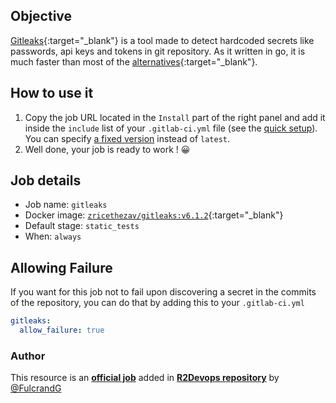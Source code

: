 ## Objective

[Gitleaks](https://github.com/zricethezav/gitleaks/wiki/Scanning){:target="_blank"} is a tool
made to detect hardcoded secrets like passwords, api keys and tokens in git
repository. As it written in go, it is much faster than most of the
[alternatives](https://github.com/zricethezav/gitleaks/wiki/Comparison-with-other-tools){:target="_blank"}.

## How to use it


1. Copy the job URL located in the `Install` part of the right panel and add it inside the `include` list of your `.gitlab-ci.yml` file (see the [quick setup](/use-the-hub/#quick-setup)). You can specify [a fixed version](#changelog) instead of `latest`.
2. Well done, your job is ready to work ! 😀

## Job details

* Job name: `gitleaks`
* Docker image:
[`zricethezav/gitleaks:v6.1.2`](https://hub.docker.com/r/_/zricethezav/gitleaks){:target="_blank"}
* Default stage: `static_tests`
* When: `always`

## Allowing Failure

If you want for this job not to fail upon discovering a secret in the commits
of the repository, you can do that by adding this to your `.gitlab-ci.yml`

```yaml
gitleaks:
  allow_failure: true
```



### Author
This resource is an **[official job](https://docs.r2devops.io/faq-labels/)** added in [**R2Devops repository**](https://gitlab.com/r2devops/hub) by [@FulcrandG](https://gitlab.com/FulcrandG)